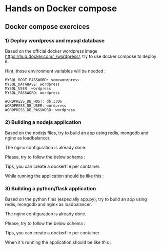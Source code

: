 # Hands on Docker compose
## Docker compose exercices

### 1) Deploy wordpress and mysql database

Based on the official docker wordpress image https://hub.docker.com/_/wordpress/, try to use docker compose to deploy it. 

Hint, those environment variables will be needed : 

```
MYSQL_ROOT_PASSWORD: somewordpress
MYSQL_DATABASE: wordpress
MYSQL_USER: wordpress
MYSQL_PASSWORD: wordpress

WORDPRESS_DB_HOST: db:3306
WORDPRESS_DB_USER: wordpress
WORDPRESS_DB_PASSWORD: wordpress
```

### 2) Building a nodejs application

Based on the nodejs files, try to build an app using redis, mongodb and nginx as loadbalancer. 

The nginx configuration is already done.

Please, try to follow the below schema : 

Tips, you can create a dockerfile per container.

While running the application should be like this : 

### 3) Building a python/flask application

Based on the python files (especially app.py), try to build an app using redis, mongodb and nginx as loadbalancer. 

The nginx configuration is already done. 

Please, try to follow the below schema : 

Tips, you can create a dockerfile per container.

When it's running the application should be like this : 